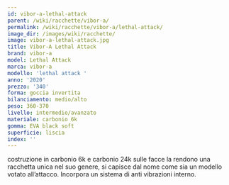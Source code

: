 ```yaml
---
id: vibor-a-lethal-attack
parent: /wiki/racchette/vibor-a/
permalink: /wiki/racchette/vibor-a/lethal-attack/
image_dir: /images/wiki/racchette/
image: vibor-a-lethal-attack.jpg
title: Vibor-A Lethal Attack
brand: vibor-a
model: Lethal Attack
marca: vibor-a
modello: 'lethal attack '
anno: '2020'
prezzo: '340'
forma: goccia invertita
bilanciamento: medio/alto
peso: 360-370
livello: intermedio/avanzato
materiale: carbonio 6k
gomma: EVA black soft
superficie: liscia
index: ''
---
```

costruzione in carbonio 6k e carbonio 24k sulle facce la rendono una racchetta unica nel suo genere, si capisce dal nome come sia un modello votato all’attacco. Incorpora un sistema di anti vibrazioni interno.